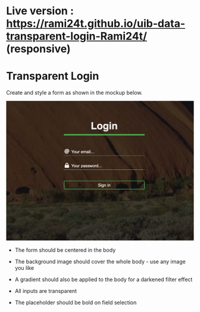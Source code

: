 # Live version : https://rami24t.github.io/uib-data-transparent-login-Rami24t/ (responsive)

# Transparent Login

Create and style a form as shown in the mockup below.

![mockup](mockup.png)

- The form should be centered in the body

- The background image should cover the whole body - use any image you like

- A gradient should also be applied to the body for a darkened filter effect

- All inputs are transparent

- The placeholder should be bold on field selection
